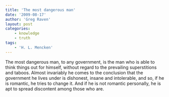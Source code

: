 ```yaml
---
title: 'The most dangerous man'
date: '2009-08-17'
author: 'Greg Raven'
layout: post
categories:
    - knowledge
    - truth
tags:
    - 'H. L. Mencken'
---
```


The most dangerous man, to any government, is the man who is able to think things out for himself, without regard to the prevailing superstitions and taboos. Almost invariably he comes to the conclusion that the government he lives under is dishonest, insane and intolerable, and so, if he is romantic, he tries to change it. And if he is not romantic personally, he is apt to spread discontent among those who are.